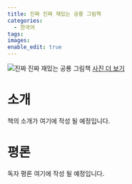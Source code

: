 ```yaml
---
title: 진짜 진짜 재밌는 공룡 그림책
categories:
  - 한국어
tags:
images:
enable_edit: true
---
```

![진짜 진짜 재밌는 공룡 그림책](https://scontent-hkg3-1.cdninstagram.com/vp/4c403151f4f696031a1d4fd82d0e818c/5BF9F05E/t51.2885-15/sh0.08/e35/s640x640/37853445_1046172302217328_7457590572061032448_n.jpg)
[사진 더 보기](https://www.instagram.com/explore/tags/%EC%A7%84%EC%A7%9C%EC%A7%84%EC%A7%9C%EC%9E%AC%EB%B0%8C%EB%8A%94%EA%B3%B5%EB%A3%A1%EA%B7%B8%EB%A6%BC%EC%B1%85/)
# 소개
책의 소개가 여기에 작성 될 예정입니다.

# 평론
독자 평론 여기에 작성 될 예정입니다.
